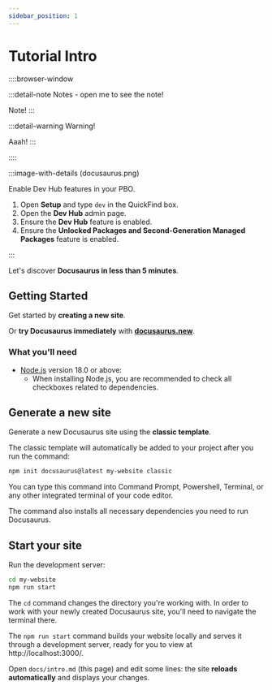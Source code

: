 ```yaml
---
sidebar_position: 1
---
```


# Tutorial Intro

::::browser-window

  :::detail-note Notes - open me to see the note!

  Note!
  :::

  :::detail-warning Warning!

  Aaah!
  :::

::::

:::image-with-details (docusaurus.png)

  Enable Dev Hub features in your PBO.

  1. Open **Setup** and type `dev` in the QuickFind box.
  2. Open the **Dev Hub** admin page.
  3. Ensure the **Dev Hub** feature is enabled.
  4. Ensure the **Unlocked Packages and Second-Generation Managed Packages** feature is enabled.

:::

Let's discover **Docusaurus in less than 5 minutes**.

## Getting Started

Get started by **creating a new site**.

Or **try Docusaurus immediately** with **[docusaurus.new](https://docusaurus.new)**.

### What you'll need

- [Node.js](https://nodejs.org/en/download/) version 18.0 or above:
  - When installing Node.js, you are recommended to check all checkboxes related to dependencies.

## Generate a new site

Generate a new Docusaurus site using the **classic template**.

The classic template will automatically be added to your project after you run the command:

```bash
npm init docusaurus@latest my-website classic
```

You can type this command into Command Prompt, Powershell, Terminal, or any other integrated terminal of your code editor.

The command also installs all necessary dependencies you need to run Docusaurus.

## Start your site

Run the development server:

```bash
cd my-website
npm run start
```

The `cd` command changes the directory you're working with. In order to work with your newly created Docusaurus site, you'll need to navigate the terminal there.

The `npm run start` command builds your website locally and serves it through a development server, ready for you to view at http://localhost:3000/.

Open `docs/intro.md` (this page) and edit some lines: the site **reloads automatically** and displays your changes.
